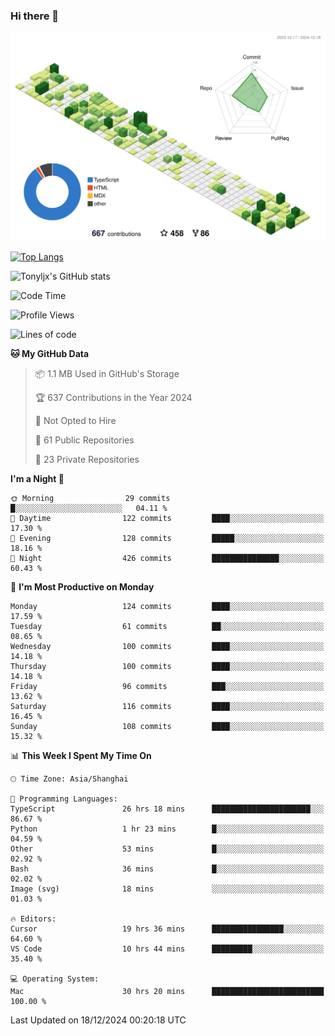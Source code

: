 ### Hi there 👋

![](./profile-3d-contrib/profile-green-animate.svg)

 

[![Top Langs](https://github-readme-stats.vercel.app/api/top-langs/?username=tonyljx)](https://github.com/anuraghazra/github-readme-stats)

![Tonyljx's GitHub stats](https://github-readme-stats.vercel.app/api?username=tonyljx&theme=default&show_icons=true)

 

<!--START_SECTION:waka-->
![Code Time](http://img.shields.io/badge/Code%20Time-1%2C045%20hrs%2041%20mins-blue)

![Profile Views](http://img.shields.io/badge/Profile%20Views-0-blue)

![Lines of code](https://img.shields.io/badge/From%20Hello%20World%20I%27ve%20Written-720.2%20thousand%20lines%20of%20code-blue)

**🐱 My GitHub Data** 

> 📦 1.1 MB Used in GitHub's Storage 
 > 
> 🏆 637 Contributions in the Year 2024
 > 
> 🚫 Not Opted to Hire
 > 
> 📜 61 Public Repositories 
 > 
> 🔑 23 Private Repositories 
 > 
**I'm a Night 🦉** 

```text
🌞 Morning                29 commits          █░░░░░░░░░░░░░░░░░░░░░░░░   04.11 % 
🌆 Daytime                122 commits         ████░░░░░░░░░░░░░░░░░░░░░   17.30 % 
🌃 Evening                128 commits         █████░░░░░░░░░░░░░░░░░░░░   18.16 % 
🌙 Night                  426 commits         ███████████████░░░░░░░░░░   60.43 % 
```
📅 **I'm Most Productive on Monday** 

```text
Monday                   124 commits         ████░░░░░░░░░░░░░░░░░░░░░   17.59 % 
Tuesday                  61 commits          ██░░░░░░░░░░░░░░░░░░░░░░░   08.65 % 
Wednesday                100 commits         ████░░░░░░░░░░░░░░░░░░░░░   14.18 % 
Thursday                 100 commits         ████░░░░░░░░░░░░░░░░░░░░░   14.18 % 
Friday                   96 commits          ███░░░░░░░░░░░░░░░░░░░░░░   13.62 % 
Saturday                 116 commits         ████░░░░░░░░░░░░░░░░░░░░░   16.45 % 
Sunday                   108 commits         ████░░░░░░░░░░░░░░░░░░░░░   15.32 % 
```


📊 **This Week I Spent My Time On** 

```text
🕑︎ Time Zone: Asia/Shanghai

💬 Programming Languages: 
TypeScript               26 hrs 18 mins      ██████████████████████░░░   86.67 % 
Python                   1 hr 23 mins        █░░░░░░░░░░░░░░░░░░░░░░░░   04.59 % 
Other                    53 mins             █░░░░░░░░░░░░░░░░░░░░░░░░   02.92 % 
Bash                     36 mins             █░░░░░░░░░░░░░░░░░░░░░░░░   02.02 % 
Image (svg)              18 mins             ░░░░░░░░░░░░░░░░░░░░░░░░░   01.03 % 

🔥 Editors: 
Cursor                   19 hrs 36 mins      ████████████████░░░░░░░░░   64.60 % 
VS Code                  10 hrs 44 mins      █████████░░░░░░░░░░░░░░░░   35.40 % 

💻 Operating System: 
Mac                      30 hrs 20 mins      █████████████████████████   100.00 % 
```


 Last Updated on 18/12/2024 00:20:18 UTC
<!--END_SECTION:waka-->
